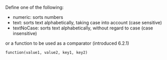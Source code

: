 Define one of the following:

- numeric: sorts numbers
- text: sorts text alphabetically, taking case into account (case sensitive)
- textNoCase: sorts text alphabetically, without regard to case (case insensitive)

or a function to be used as a comparator (introduced 6.2.1)

`function(value1, value2, key1, key2)`
